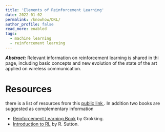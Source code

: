 ```yaml
---
title: 'Elements of Reinforcement Learning'
date: 2022-01-02
permalink: /knowhow/DRL/
author_profile: false
read_more: enabled
tags:
  - machine learning
  - reinforcement learning
---
```


***Abstract:*** Relevant information on reinforcement learning is shared in thi page, including basic concepts and new evolution of the state of the art applied on wireless communication.

Resources
======

there is a list of resources from this [public link ](http://bit.ly/drlndlinks). In addition two books are suggested as complementary information
* [Reinforcement Learning Book](https://livebook.manning.com/book/grokking-deep-reinforcement-learning?origin=order-confirmation) by Grokking.
* [Introduction to RL](http://go.udacity.com/rl-textbook) by R. Sutton.



